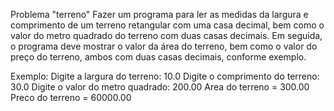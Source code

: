 Problema "terreno" 
Fazer um programa para ler as medidas da largura e comprimento de um terreno retangular com uma 
casa decimal, bem como o valor do metro quadrado do terreno com duas casas decimais. Em seguida, 
o programa deve mostrar o valor da área do terreno, bem como o valor do preço do terreno, ambos com 
duas casas decimais, conforme exemplo. 

Exemplo:
Digite a largura do terreno: 10.0
Digite o comprimento do terreno: 30.0
Digite o valor do metro quadrado: 200.00
Area do terreno = 300.00 
Preco do terreno = 60000.00 